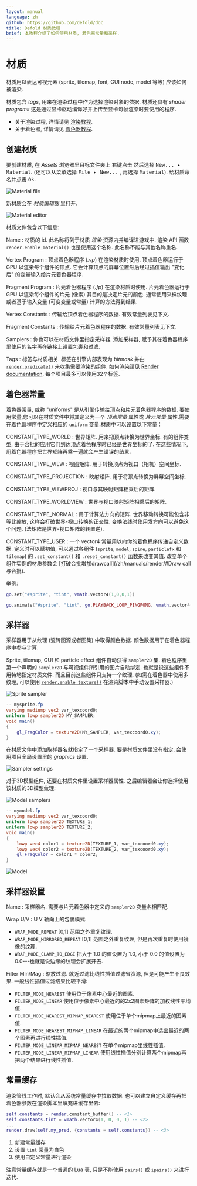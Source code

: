 ```yaml
---
layout: manual
language: zh
github: https://github.com/defold/doc
title: Defold 材质教程
brief: 本教程介绍了如何使用材质, 着色器常量和采样.
---
```


# 材质

材质用以表达可视元素 (sprite, tilemap, font, GUI node, model 等等) 应该如何被渲染.

材质包含 _tags_, 用来在渲染过程中作为选择渲染对象的依据. 材质还具有 _shader programs_ 这是通过显卡驱动编译好并上传至显卡每帧渲染时要使用的程序.

* 关于渲染过程, 详情请见 [渲染教程](/zh/manuals/render).
* 关于着色器, 详情请见 [着色器教程](/zh/manuals/shader).

## 创建材质

要创建材质, 在 *Assets* 浏览器里目标文件夹上 <kbd>右键点击</kbd> 然后选择 <kbd>New... ▸ Material</kbd>. (还可以从菜单选择 <kbd>File ▸ New...</kbd> , 再选择 <kbd>Material</kbd>). 给材质命名并点击 <kbd>Ok</kbd>.

![Material file](/manuals/images/materials/material_file.png)

新材质会在 *材质编辑器* 里打开.

![Material editor](/manuals/images/materials/material.png)

材质文件包含以下信息:

Name
: 材质的 id. 此名称将列于材质 *渲染* 资源内并编译进游戏中. 渲染 API 函数 `render.enable_material()` 也是使用这个名称. 此名称不能与其他名称重名.

Vertex Program
: 顶点着色器程序 (*.vp*) 在渲染材质时使用. 顶点着色器运行于 GPU 以渲染每个组件的顶点. 它会计算顶点的屏幕位置然后经过插值输出 "变化后" 的变量输入给片元着色器程序.

Fragment Program
: 片元着色器程序 (*.fp*) 在渲染材质时使用. 片元着色器运行于 GPU 以渲染每个组件的片元 (像素) 其目的是决定片元的颜色. 通常使用采样纹理或者基于输入变量 (可变变量或常量) 计算的方法得到结果.

Vertex Constants
: 传输给顶点着色器程序的数据. 有效常量列表见下文.

Fragment Constants
:  传输给片元着色器程序的数据. 有效常量列表见下文.

Samplers
: 你也可以在材质文件里指定采样器. 添加采样器, 赋予其在着色器程序里使用的名字再在链接上设置包裹和过滤.

Tags
: 标签与材质相关. 标签在引擎内部表现为 _bitmask_ 并由 [`render.predicate()`](/ref/render#render.predicate) 来收集需要渲染的组件. 如何渲染请见 [Render documentation](/zh/manuals/render). 每个项目最多可以使用32个标签.

## 着色器常量

着色器常量, 或称 "uniforms" 是从引擎传输给顶点和片元着色器程序的数据. 要使用常量,您可以在材质文件中将其定义为一个 *顶点常量* 属性或 *片元常量* 属性.需要在着色器程序中定义相应的 `uniform` 变量.材质中可以设置以下常量：

CONSTANT_TYPE_WORLD
: 世界矩阵. 用来把顶点转换为世界坐标. 有的组件类型, 由于合批的应用它们到达顶点着色程序时已经是世界坐标的了. 在这些情况下,用着色器程序把世界矩阵再乘一遍就会产生错误的结果.

CONSTANT_TYPE_VIEW
: 视图矩阵. 用于转换顶点为视口（相机）空间坐标.

CONSTANT_TYPE_PROJECTION
: 映射矩阵. 用于将顶点转换为屏幕空间坐标.

CONSTANT_TYPE_VIEWPROJ
: 视口与其映射矩阵相乘后的矩阵.

CONSTANT_TYPE_WORLDVIEW
: 世界与视口映射矩阵相乘后的矩阵.

CONSTANT_TYPE_NORMAL
: 用于计算法方向的矩阵. 世界移动转换可能包含非等比缩放, 这样会打破世界-视口转换的正交性. 变换法线时使用发方向可以避免这个问题. (法矩阵是世界-视口矩阵的转置逆).

CONSTANT_TYPE_USER
: 一个 vector4 常量用以向你的着色程序传递自定义数据. 定义时可以赋初值, 可以通过各组件 (`sprite`, `model`, `spine`, `particlefx` 和 `tilemap`) 的 `.set_constant()` 和 `.reset_constant()` 函数来改变其值. 改变单个组件实例的材质参数会 [打破合批增加drawcall](/zh/manuals/render/#Draw call 与合批).

举例:

```lua
go.set("#sprite", "tint", vmath.vector4(1,0,0,1))

go.animate("#sprite", "tint", go.PLAYBACK_LOOP_PINGPONG, vmath.vector4(1,0,0,1), go.EASING_LINEAR, 2)
```

## 采样器

采样器用于从纹理 (瓷砖图源或者图集) 中取得颜色数据. 颜色数据用于在着色器程序中参与计算.

Sprite, tilemap, GUI 和 particle effect 组件自动获得 `sampler2D` 集. 着色程序里第一个声明的 `sampler2D` 与可视组件所引用的图片自动绑定. 也就是说这些组件不用特地指定材质文件. 而且目前这些组件只支持一个纹理. (如需在着色器中使用多纹理, 可以使用 [`render.enable_texture()`](/ref/render/#render.enable_texture) 在渲染脚本中手动设置采样器.)

![Sprite sampler](/manuals/images/materials/sprite_sampler.png)

```glsl
-- mysprite.fp
varying mediump vec2 var_texcoord0;
uniform lowp sampler2D MY_SAMPLER;
void main()
{
    gl_FragColor = texture2D(MY_SAMPLER, var_texcoord0.xy);
}
```

在材质文件中添加取样器名就指定了一个采样器. 要是材质文件里没有指定, 会使用项目全局设置里的 *graphics* 设置.

![Sampler settings](/manuals/images/materials/my_sampler.png)

对于3D模型组件, 还要在材质文件里设置采样器属性. 之后编辑器会让你选择使用该材质的3D模型纹理:

![Model samplers](/manuals/images/materials/model_samplers.png)

```glsl
-- mymodel.fp
varying mediump vec2 var_texcoord0;
uniform lowp sampler2D TEXTURE_1;
uniform lowp sampler2D TEXTURE_2;
void main()
{
    lowp vec4 color1 = texture2D(TEXTURE_1, var_texcoord0.xy);
    lowp vec4 color2 = texture2D(TEXTURE_2, var_texcoord0.xy);
    gl_FragColor = color1 * color2;
}
```

![Model](/manuals/images/materials/model.png)

## 采样器设置

Name
: 采样器名. 需要与片元着色器中定义的 `sampler2D` 变量名相匹配.

Wrap U/V
: U V 轴向上的包裹模式:

  - `WRAP_MODE_REPEAT` [0,1] 范围之外重复纹理.
  - `WRAP_MODE_MIRRORED_REPEAT` [0,1] 范围之外重复纹理, 但是再次重复时使用镜像的纹理.
  - `WRAP_MODE_CLAMP_TO_EDGE` 把大于 1.0 的值设置为 1.0, 小于 0.0 的值设置为 0.0---也就是说边缘的纹理会扩展开去.

Filter Min/Mag
: 缩放过滤. 就近过滤比线性插值过滤省资源, 但是可能产生不良效果. 一般线性插值过滤结果比较平滑:

  - `FILTER_MODE_NEAREST` 使用位于像素中心最近的图素.
  - `FILTER_MODE_LINEAR` 使用位于像素中心最近的的2x2图素矩阵的加权线性平均值.
  - `FILTER_MODE_NEAREST_MIPMAP_NEAREST` 使用位于单个mipmap上最近的图素值.
  - `FILTER_MODE_NEAREST_MIPMAP_LINEAR` 在最近的两个mipmap中选出最近的两个图素再进行线性插值.
  - `FILTER_MODE_LINEAR_MIPMAP_NEAREST` 在单个mipmap里线性插值.
  - `FILTER_MODE_LINEAR_MIPMAP_LINEAR` 使用线性插值分别计算两个mipmap再把两个结果进行线性插值.

## 常量缓存

渲染管线工作时, 默认会从系统常量缓存中拉取数据. 也可以建立自定义缓存再把着色器参数在渲染脚本里填充进缓存里去:

```lua
self.constants = render.constant_buffer() -- <1>
self.constants.tint = vmath.vector4(1, 0, 0, 1) -- <2>
...
render.draw(self.my_pred, {constants = self.constants}) -- <3>
```
1. 新建常量缓存
2. 设置 `tint` 常量为白色
3. 使用自定义常量进行渲染

注意常量缓存就是一个普通的 Lua 表, 只是不能使用 `pairs()` 或 `ipairs()` 来进行迭代.
